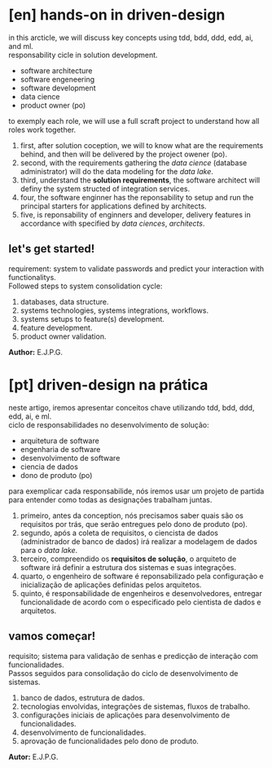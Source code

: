 # [en] hands-on in driven-design
in this arcticle, we will discuss key concepts using tdd, bdd, ddd, edd, ai, and ml.  
responsability cicle in solution development.  
- software architecture
- software engeneering
- software development
- data cience
- product owner (po)

to exemply each role, we will use a full scraft project to understand how all roles work together.  
1. first, after solution coception, we will to know what are the requirements behind, and then will be delivered by the project owener (po).
2. second, with the requirements gathering the *data cience* (database administrator) will do the data modeling for the *data lake*.
3. third, understand the **solution requirements**, the software architect will definy the system structed of integration services.
4. four, the software enginner has the reponsability to setup and run the principal starters for applications defined by architects.
5. five, is reponsability of enginners and developer, delivery features in accordance with specified by *data ciences*, *architects*.

## let's get started!
requirement: system to validate passwords and predict your interaction with functionalitys.  
Followed steps to system consolidation cycle: 
1. databases, data structure.
2. systems technologies, systems integrations, workflows.
3. systems setups to feature(s) development.
4. feature development.
5. product owner validation.


**Author:** E.J.P.G.

# [pt] driven-design na prática
neste artigo, iremos apresentar conceitos chave utilizando tdd, bdd, ddd, edd, ai, e ml.  
ciclo de responsabilidades no desenvolvimento de solução:  
- arquitetura de software
- engenharia de software
- desenvolvimento de software
- ciencia de dados
- dono de produto (po)

para exemplicar cada responsabilide, nós iremos usar um projeto de partida para entender como todas as designações trabalham juntas.  
1. primeiro, antes da conception, nós precisamos saber quais são os requisitos por trás, que serão entregues pelo dono de produto (po).
2. segundo, após a coleta de requisitos, o ciencista de dados (administrador de banco de dados) irá realizar a modelagem de dados para o *data lake*.
3. terceiro, compreendido os **requisitos de solução**, o arquiteto de software irá definir a estrutura dos sistemas e suas integrações.
4. quarto, o engenheiro de software é reponsabilizado pela configuração e inicialização de aplicações definidas pelos arquitetos.
5. quinto, é responsabilidade de engenheiros e desenvolvedores, entregar funcionalidade de acordo com o especificado pelo cientista de dados e arquitetos.

## vamos começar!
requisito; sistema para validação de senhas e predicção de interação com funcionalidades.  
Passos seguidos para consolidação do ciclo de desenvolvimento de sistemas.
1. banco de dados, estrutura de dados.
2. tecnologias envolvidas, integrações de sistemas, fluxos de trabalho.
3. configurações iniciais de aplicações para desenvolvimento de funcionalidades.
4. desenvolvimento de funcionalidades.
5. aprovação de funcionalidades pelo dono de produto.


**Autor:** E.J.P.G.

